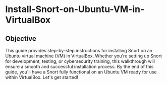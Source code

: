 # Install-Snort-on-Ubuntu-VM-in-VirtualBox

## Objective
This guide provides step-by-step instructions for installing Snort on an Ubuntu virtual machine (VM) in VirtualBox. Whether you're setting up Snort for development, testing, or cybersecurity training, this walkthrough will ensure a smooth and successful installation process. By the end of this guide, you'll have a Snort fully functional on an Ubuntu VM ready for use within VirtualBox. Let's get started!

